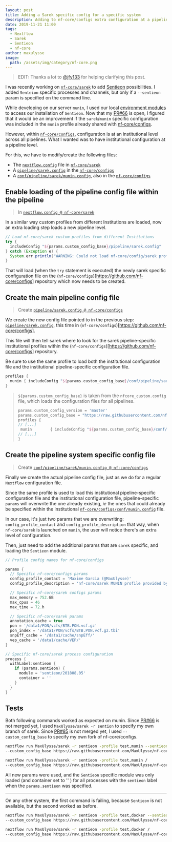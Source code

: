 ```yaml
---
layout: post
title: Adding a Sarek specific config for a specific system
description: Adding to nf-core/configs extra configuration at a pipeline level
date: 2019-11-21 11:00
tags:
  - Nextflow
  - Sarek
  - Sentieon
  - nf-core
author: maxulysse
image:
  path: /assets/img/category/nf-core.png
---
```


> EDIT: Thanks a lot to [@jfy133](https://github.com/jfy133) for helping clarifying this post.

I was recently working on [`nf-core/sarek`](https://github.com/nf-core/sarek) to add [Sentieon](https://www.sentieon.com/) possibilities.
I added `Senteion` specific processes and channels, but only if a `--sentieon` param is specified on the command line.

While developing on our server `munin`, I used our local [environment modules](http://modules.sourceforge.net/) to access our installation of `Sentieon`.
Now that my [PR#66](https://github.com/nf-core/sarek/pull/66) is open, I figured that it would be an improvement if the `sarek`/`munin` specific configuration was included in the `munin` profile already shared with [nf-core/configs](https://github.com/nf-core/configs).

However, within [`nf-core/configs`](https://github.com/nf-core/configs), configuration is at an institutional level across all pipelines.
What I wanted was to have institutional configuration at a pipeline level.

For this, we have to modify/create the following files:

* The [`nextflow.config`](https://github.com/nf-core/sarek/blob/master/nextflow.config) file in [`nf-core/sarek`](https://github.com/nf-core/sarek)
* A [`pipeline/sarek.config`](https://github.com/nf-core/configs/blob/master/pipeline/sarek.config) in the [`nf-core/configs`](nf-core/configs)
* A [`conf/pipeline/sarek/munin.config`](https://github.com/nf-core/configs/blob/master/conf/pipeline/sarek/munin.config), also in the [`nf-core/configs`](nf-core/configs)

## Enable loading of the pipeline config file within the pipeline

> In [`nextflow.config @ nf-core/sarek`](https://github.com/nf-core/sarek/blob/master/nextflow.config)

In a similar way custom profiles from different Institutions are loaded, now an extra loading step loads a new pipeline level.

```groovy
// Load nf-core/sarek custom profiles from different Institutions
try {
  includeConfig "${params.custom_config_base}/pipeline/sarek.config"
} catch (Exception e) {
  System.err.println("WARNING: Could not load nf-core/config/sarek profiles: ${params.custom_config_base}/pipeline/sarek.config")
}
```

That will load (when the `try` statement is executed) the newly sarek specific configuration file on the (`nf-core/configs`)[https://github.com/nf-core/configs] repository which now needs to be created.

## Create the main pipeline config file

> Create [`pipeline/sarek.config @ nf-core/configs`](https://github.com/nf-core/configs/blob/master/pipeline/sarek.config)

We create the new config file pointed to in the previous step: [`pipeline/sarek.config`](https://github.com/nf-core/configs/blob/master/pipeline/sarek.config), this time in (`nf-core/configs`)[https://github.com/nf-core/configs].

This file will then tell sarek where to look for the sarek pipeline-specific institutional profiles within the (`nf-core/configs`)[https://github.com/nf-core/configs] repository.

Be sure to use the same profile to load both the institutional configuration file and the institutional pipeline-specific configuration file.

```groovy
profiles {
  munin { includeConfig "${params.custom_config_base}/conf/pipeline/sarek/munin.config" }
}
```

> `${params.custom_config_base}` is taken from the `nfcore_custom.config` file, which loads the configuration files for all pipelines.
>
>  ```groovy
> params.custom_config_version = 'master'
> params.custom_config_base = "https://raw.githubusercontent.com/nf-core/configs/${params.custom_config_version}"
> profiles {
> // [...]
>   munin        { includeConfig "${params.custom_config_base}/conf/munin.config" }
> // [...]
> }
> ```

## Create the pipeline system specific config file

> Create [`conf/pipeline/sarek/munin.config @ nf-core/configs`](https://github.com/nf-core/configs/blob/master/conf/pipeline/sarek/munin.config)

Finally we create the actual pipeline config file, just as we do for a regular `Nextflow` configuration file.

Since the same profile is used to load this institutional pipeline-specific configuration file and the institutional configuration file, pipeline-specific `params` will overwrite the one already existing, _ie_ the ones that could already be specified within the institutional [`nf-core/configs/conf/munin.config`](https://github.com/nf-core/configs/blob/master/conf/munin.config) file.

In our case, it's just two params that we are overwriting: `config_profile_contact` and `config_profile_description` that way, when `nf-core/sarek` is launched on `munin`, the user will notice there's an extra level of configuration.

Then, just need to add the additional params that are `sarek` specific, and loading the `Sentieon` module.

```groovy
// Profile config names for nf-core/configs

params {
  // Specific nf-core/configs params
  config_profile_contact = 'Maxime Garcia (@MaxUlysse)'
  config_profile_description = 'nf-core/sarek MUNIN profile provided by nf-core/configs'

  // Specific nf-core/sarek configs params
  max_memory = 752.GB
  max_cpus = 46
  max_time = 72.h

  // Specific nf-core/sarek params
  annotation_cache = true
  pon = '/data1/PON/vcfs/BTB.PON.vcf.gz'
  pon_index = '/data1/PON/vcfs/BTB.PON.vcf.gz.tbi'
  snpEff_cache = '/data1/cache/snpEff/'
  vep_cache = '/data1/cache/VEP/'
}

// Specific nf-core/sarek process configuration
process {
  withLabel:sentieon {
    if (params.sentieon) {
      module = 'sentieon/201808.05'
      container = ''
    }
  }
}
```

## Tests

Both following commands worked as expected on munin.
Since [PR#66](https://github.com/nf-core/sarek/pull/66) is not merged yet, I used `MaxUlysse/sarek -r sention` to specify my own branch of sarek.
Since [PR#85](https://github.com/nf-core/configs/pull/85) is not merged yet, I used `--custom_config_base` to specify my own fork of nf-core/configs.

```bash
nextflow run MaxUlysse/sarek -r sentieon -profile test,munin --sentieon /
--custom_config_base https://raw.githubusercontent.com/MaxUlysse/nf-core_configs/sarek
```

```bash
nextflow run MaxUlysse/sarek -r sentieon -profile test,munin /
--custom_config_base https://raw.githubusercontent.com/MaxUlysse/nf-core_configs/sarek
```

All new params were used, and the `Sentieon` specific module was only loaded (and container set to '' ) for all processes with the `sentieon` label when the `params.sentieon` was specified.

---

On any other system, the first command is failing, because `Sentieon` is not available, but the second worked as before.

```bash
nextflow run MaxUlysse/sarek -r sentieon -profile test,docker --sentieon /
--custom_config_base https://raw.githubusercontent.com/MaxUlysse/nf-core_configs/sarek
```

```bash
nextflow run MaxUlysse/sarek -r sentieon -profile test,docker /
--custom_config_base https://raw.githubusercontent.com/MaxUlysse/nf-core_configs/sarek
```
